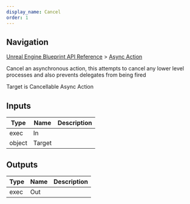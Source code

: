 ```yaml
---
display_name: Cancel
order: 1
---
```

## Navigation

[Unreal Engine Blueprint API Reference](https://dev.epicgames.com/documentation/en-us/unreal-engine/BlueprintAPI) > [Async Action](https://dev.epicgames.com/documentation/en-us/unreal-engine/BlueprintAPI/AsyncAction)

Cancel an asynchronous action, this attempts to cancel any lower level processes and also prevents delegates from being fired

Target is Cancellable Async Action

## Inputs

| Type | Name | Description |
| --- | --- | --- |
| exec | In |  |
| object | Target |  |

## Outputs

| Type | Name | Description |
| --- | --- | --- |
| exec | Out |  |
